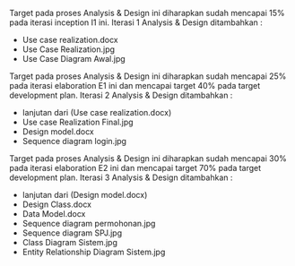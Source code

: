 Target pada proses Analysis & Design ini diharapkan sudah mencapai 15% pada iterasi inception I1 ini.  Iterasi 1 Analysis & Design ditambahkan :
- Use case realization.docx
- Use Case Realization.jpg
- Use Case Diagram Awal.jpg

Target pada proses Analysis & Design ini diharapkan sudah mencapai 25% pada iterasi elaboration E1 ini dan mencapai target 40% pada target development plan. Iterasi 2 Analysis & Design ditambahkan :
- lanjutan dari (Use case realization.docx)
- Use case Realization Final.jpg
- Design model.docx
- Sequence diagram login.jpg

Target pada proses Analysis & Design ini diharapkan sudah mencapai 30% pada iterasi elaboration E2 ini dan mencapai target 70% pada target development plan. Iterasi 3 Analysis & Design ditambahkan :
- lanjutan dari (Design model.docx)
- Design Class.docx
- Data Model.docx
- Sequence diagram permohonan.jpg
- Sequence diagram SPJ.jpg
- Class Diagram Sistem.jpg
- Entity Relationship Diagram Sistem.jpg